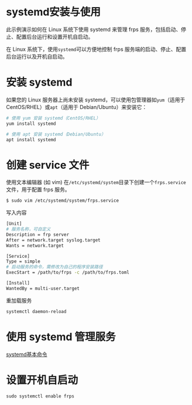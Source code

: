 # systemd安装与使用

此示例演示如何在 Linux 系统下使用 systemd 来管理 frps 服务，包括启动、停止、配置后台运行和设置开机自启动。

在 Linux 系统下，使用`systemd`可以方便地控制 frps 服务端的启动、停止、配置后台运行以及开机自启动。

# 安装 systemd

如果您的 Linux 服务器上尚未安装 systemd，可以使用包管理器如`yum`（适用于 CentOS/RHEL）或`apt`（适用于 Debian/Ubuntu）来安装它：

```bash
# 使用 yum 安装 systemd（CentOS/RHEL）
yum install systemd

# 使用 apt 安装 systemd（Debian/Ubuntu）
apt install systemd
```

# 创建 service 文件

使用文本编辑器 (如 vim) 在`/etc/systemd/system`目录下创建一个`frps.service`文件，用于配置 frps 服务。

```bash
$ sudo vim /etc/systemd/system/frps.service
```

写入内容

```bash
[Unit]
# 服务名称，可自定义
Description = frp server
After = network.target syslog.target
Wants = network.target

[Service]
Type = simple
# 启动服务的命令，需修改为自己的程序安装路径
ExecStart = /path/to/frps -c /path/to/frps.toml

[Install]
WantedBy = multi-user.target
```

重加载服务

```bash
systemctl daemon-reload
```



# 使用 systemd 管理服务
[systemd基本命令](linux/systemd_command.md)
 

# 设置开机自启动

```Plain&#x20;Text
sudo systemctl enable frps
```

